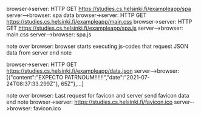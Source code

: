 
browser->server: HTTP GET https://studies.cs.helsinki.fi/exampleapp/spa
server-->browser: spa data
browser->server: HTTP GET https://studies.cs.helsinki.fi/exampleapp/main.css
browser->server: HTTP GET https://studies.cs.helsinki.fi/exampleapp/spa.js
server-->browser: main.css
server-->browser: spa.js

note over browser:
browser starts executing js-codes
that request JSON data from server
end note

browser->server: HTTP GET https://studies.cs.helsinki.fi/exampleapp/data.json
server-->browser: [{"content":"EXPECTO PATRNOUM!!!!!!","date":"2021-07-24T08:37:33.299Z"}, 65Z"},...]

note over browser:
Last request for favicon and
server send favicon data
end note
browser->server: https://studies.cs.helsinki.fi/favicon.ico
server-->browser: favicon.ico
